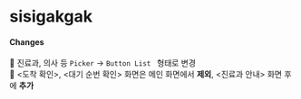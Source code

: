 # sisigakgak


####  Changes
:pencil: 진료과, 의사 등 `Picker` → `Button List ` 형태로 변경   
:pencil: <도착 확인>, <대기 순번 확인> 화면은 메인 화면에서 **제외**, <진료과 안내> 화면 후에 **추가**
